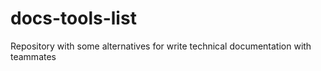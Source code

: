 # docs-tools-list
Repository with some alternatives for write technical documentation with teammates 
